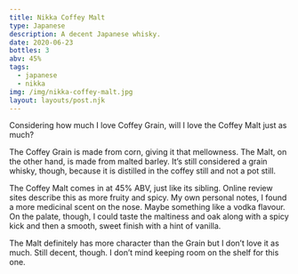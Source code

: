 ```yaml
---
title: Nikka Coffey Malt
type: Japanese
description: A decent Japanese whisky.
date: 2020-06-23
bottles: 3
abv: 45%
tags:
  - japanese
  - nikka
img: /img/nikka-coffey-malt.jpg
layout: layouts/post.njk
---
```


Considering how much I love Coffey Grain, will I love the Coffey Malt just as much?

The Coffey Grain is made from corn, giving it that mellowness. The Malt, on the other hand, is made from malted barley. It’s still considered a grain whisky, though, because it is distilled in the coffey still and not a pot still. 

The Coffey Malt comes in at 45% ABV, just like its sibling. Online review sites describe this as more fruity and spicy. My own personal notes, I found a more medicinal scent on the nose. Maybe something like a vodka flavour. On the palate, though, I could taste the maltiness and oak along with a spicy kick and then a smooth, sweet finish with a hint of vanilla. 

The Malt definitely has more character than the Grain but I don’t love it as much. Still decent, though. I don’t mind keeping room on the shelf for this one.
